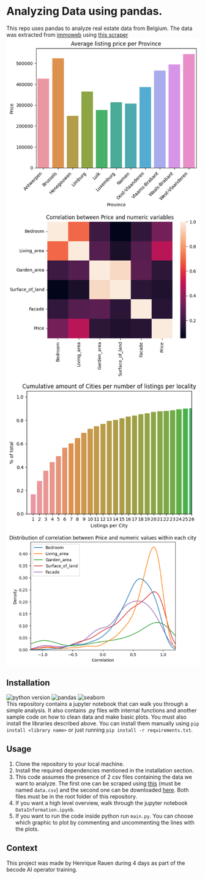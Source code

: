 # Analyzing Data using pandas.

This repo uses pandas to analyze real estate data from Belgium. The data was extracted from [immoweb](https://www.immoweb.be) using [this scraper](https://github.com/henrique-rauen/Wikipedia-Scraper)
<br>
![Sample of the output](assets/output.png "Listing Price per Province")
![Sample of the output](assets/corr.png "Correlation")
![Sample of the output](assets/cumcities.png "Listings per city")
![Sample of the output](assets/dist_corr.png "Distribution of Correlation")

## Installation

![python version](https://img.shields.io/badge/python-3.10.6+-blue)
![pandas](https://img.shields.io/badge/pandas-green)
![seaborn](https://img.shields.io/badge/seaborn-orange)
<br>
This repository contains a jupyter notebook that can walk you through a simple analysis. It also contains .py files with internal functions and another sample code on how to clean data and make basic plots. You must also install the libraries described above.
You can install them manually using `pip install <library name>` or just running `pip install -r requirements.txt`.

## Usage

1. Clone the repository to your local machine.
2. Install the required dependencies mentioned in the installation section.
3. This code assumes the presence of 2 csv files containing the data we want to analyze. The first one can be scraped using [this](https://github.com/henrique-rauen/Wikipedia-Scraper) (must be named `data.csv`) and the second one can be downloaded [here](https://github.com/jief/zipcode-belgium/blob/master/zipcode-belgium.json). Both files must be in the root folder of this repository.
4. If you want a high level overview, walk through the jupyter notebook `DataInformation.ipynb`.
5. If you want to run the code inside python run `main.py`. You can choose which graphic to plot by commenting and uncommenting the lines with the plots.

## Context

This project was made by Henrique Rauen during 4 days as part of the becode AI operator training.
